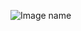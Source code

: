 ![Image name](https://github.com/sksoumik/machine-learning-projects/blob/master/analyzing_US_economic_data/bokeh_plot.png)

